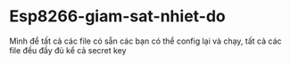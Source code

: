 # Esp8266-giam-sat-nhiet-do
Mình để tất cả các file có sẵn các bạn có thể config lại và chạy, tất cả các file đều đầy đủ kể cả secret key 

